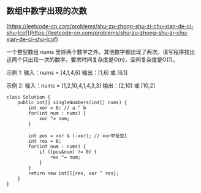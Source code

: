 ## 数组中数字出现的次数
[https://leetcode-cn.com/problems/shu-zu-zhong-shu-zi-chu-xian-de-ci-shu-lcof](https://leetcode-cn.com/problems/shu-zu-zhong-shu-zi-chu-xian-de-ci-shu-lcof)

一个整型数组 nums 里除两个数字之外，其他数字都出现了两次。请写程序找出这两个只出现一次的数字。要求时间复杂度是O(n)，空间复杂度是O(1)。

示例 1:
输入：nums = [4,1,4,6]
输出：[1,6] 或 [6,1]

示例 2:
输入：nums = [1,2,10,4,1,4,3,3]
输出：[2,10] 或 [10,2]

```
class Solution {
    public int[] singleNumbers(int[] nums) {
        int xor = 0; // a ^ b 
        for(int num : nums) {
            xor ^= num;
        }

        int pos = xor & (-xor); // xor中低位1
        int res = 0;
        for(int num : nums) {
            if ((pos&num) != 0) {
                res ^= num;
            }
        }
        return new int[]{res, xor ^ res};
    }
}
```
